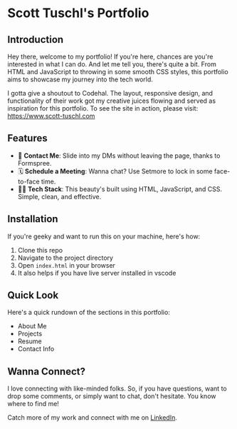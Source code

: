 # Scott Tuschl's Portfolio

## Introduction

Hey there, welcome to my portfolio! If you're here, chances are you're interested in what I can do. And let me tell you, there's quite a bit. From HTML and JavaScript to throwing in some smooth CSS styles, this portfolio aims to showcase my journey into the tech world.

I gotta give a shoutout to Codehal. The layout, responsive design, and functionality of their work got my creative juices flowing and served as inspiration for this portfolio.  To see the site in action, please visit: https://www.scott-tuschl.com 

## Features 

- 🤝 **Contact Me**: Slide into my DMs without leaving the page, thanks to Formspree.
- 🗓 **Schedule a Meeting**: Wanna chat? Use Setmore to lock in some face-to-face time.
- 👨‍💻 **Tech Stack**: This beauty's built using HTML, JavaScript, and CSS. Simple, clean, and effective.

## Installation

If you're geeky and want to run this on your machine, here's how:

1. Clone this repo
2. Navigate to the project directory
3. Open `index.html` in your browser
4. It also helps if you have live server installed in vscode

## Quick Look

Here's a quick rundown of the sections in this portfolio:

- About Me
- Projects
- Resume
- Contact Info

## Wanna Connect?

I love connecting with like-minded folks. So, if you have questions, want to drop some comments, or simply want to chat, don't hesitate. You know where to find me!

Catch more of my work and connect with me on [LinkedIn](link-to-your-linkedin).
